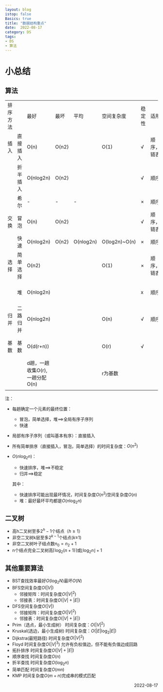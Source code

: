 ```yaml
---
layout: blog
istop: false
Basics: true
title: "数据结构重点"
date:  2022-08-17
category: DS
tags:
- DS
- 算法
---
```


# 小总结

## 算法

<table>
   <tr>
      <td>排序方法</td>
      <td></td>
      <td>最好</td>
      <td>最坏</td>
      <td>平均</td>
      <td>空间复杂度</td>
      <td>稳定性</td>
      <td>适用</td>
      <td>备注</td>
   </tr>
   <tr>
      <td>插入</td>
      <td>直接插入</td>
      <td>O(n)</td>
      <td>O(n2)</td>
      <td></td>
      <td>O(1)</td>
      <td>√</td>
      <td>顺序，链表</td>
      <td></td>
   </tr>
   <tr>
      <td></td>
      <td>折半插入</td>
      <td>O(nlog2n)</td>
      <td>O(n2)</td>
      <td></td>
      <td></td>
      <td>√</td>
      <td>顺序</td>
      <td>先折半找插入位置再移动</td>
   </tr>
   <tr>
      <td></td>
      <td>希尔</td>
      <td>-</td>
      <td>-</td>
      <td>-</td>
      <td></td>
      <td>×</td>
      <td>顺序</td>
      <td></td>
   </tr>
   <tr>
      <td>交换</td>
      <td>冒泡</td>
      <td>O(n)</td>
      <td>O(n2)</td>
      <td></td>
      <td></td>
      <td>√</td>
      <td>顺序，链表</td>
      <td></td>
   </tr>
   <tr>
      <td></td>
      <td>快速</td>
      <td>O(nlog2n)</td>
      <td>O(n2)</td>
      <td>O(nlog2n)</td>
      <td>O(log2n)~O(n)</td>
      <td>×</td>
      <td>顺序</td>
      <td></td>
   </tr>
   <tr>
      <td>选择</td>
      <td>简单选择</td>
      <td>O(n2)</td>
      <td></td>
      <td></td>
      <td>O(1)</td>
      <td>×</td>
      <td>顺序，链表</td>
      <td></td>
   </tr>
   <tr>
      <td></td>
      <td>堆</td>
      <td>O(nlog2n)</td>
      <td></td>
      <td></td>
      <td></td>
      <td>x</td>
      <td>顺序</td>
      <td>向下调整O(log2n)建堆O(n)</td>
   </tr>
   <tr>
      <td>归并</td>
      <td>二路归并</td>
      <td>O(nlog2n)</td>
      <td></td>
      <td></td>
      <td>O(n)</td>
      <td>√</td>
      <td>顺序</td>
      <td></td>
   </tr>
   <tr>
      <td>基数</td>
      <td>基数</td>
      <td>O(d(r+n))</td>
      <td></td>
      <td></td>
      <td>O(r)</td>
      <td>√</td>
      <td></td>
      <td>与序列初始状态无关</td>
   </tr>
   <tr>
      <td></td>
      <td></td>
      <td>d趟，一趟收集O(r),一趟分配O(n)</td>
      <td></td>
      <td></td>
      <td>r为基数</td>
      <td></td>
      <td></td>
      <td></td>
   </tr>
   <tr>
      <td></td>
   </tr>
</table>

注：

- 每趟确定一个元素的最终位置：

  - 冒泡，简单选择，堆$\implies$全局有序子序列
  - 快速

- 局部有序子序列（或叫基本有序）：直接插入

- 所有简单排序（直接插入，冒泡，简单选择）的时间复杂度：$O(n^2)$

- $O(n\log_2n)$：

  - 快速排序，堆$\implies$不稳定
  - 归并$\implies$稳定

  其中：

  - 快速排序可能出现最坏情况，时间复杂度$O(n^2)$空间复杂度$O(n)$
  - 堆：最好最坏平均都是$O(n\log_2n)$

## 二叉树

- 高h二叉树至多$2^h-1$个结点（$h \geqslant 1$）
- 非空二叉树k层至多$2^{k-1}$个结点($k\geqslant$1)
- 非空二叉树叶子结点数$n_0=n_2+1$
- n个结点完全二叉树高$\lceil\log_2(n+1)\rceil$或$\lfloor\log_2n\rfloor+1$

## 其他重要算法

- BST查找效率最好$O(\log_2N)$最坏$O(N)$
- BFS空间复杂度$O(|V|)$
  - 邻接矩阵：时间复杂度$O(|V|^2)$
  - 邻接表：时间复杂度$O(|V|+|E|)$
- DFS空间复杂度$O(|V|)$
  - 邻接矩阵：时间复杂度$O(|V|^2)$
  - 邻接表：时间复杂度$O(|V|+|E|)$
- Prim（选点，最小生成树） 时间复杂度：$O(|V|^2)$
- Kruskal(选边，最小生成树) 时间复杂度：$O(|E|\log_2|E|)$
- Dijkstra(最短路径) 时间复杂度$O(|V|^2)$
- Floyd 时间复杂度$O(|V|^3)$  允许有负权值边，但不能有负值边成回路
- 拓扑排序 时间复杂度$O(|V|+|E|)$
- 顺序查找 时间复杂度$O(n)$
- 折半查找 时间复杂度$O(\log_2n)$
- 简单匹配 时间复杂度$O(mn)$
- KMP 时间复杂度$O(m+n)$完成串的模式匹配



<p align="right">2022-08-17</p>